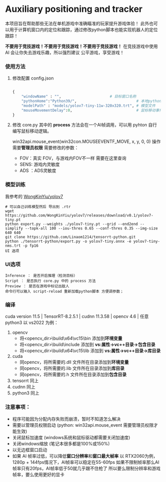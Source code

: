 # Auxiliary positioning and tracker

本项目旨在帮助那些无法在单机游戏中准确瞄准的玩家提升游戏体验！
此外也可以用于计算机窗口内的定位和跟踪，通过修改python脚本也能实现机器人的定位跟踪！

**不要用于竞技游戏！不要用于竞技游戏！不要用于竞技游戏！**
在竞技游戏中使用 AI 会让你失去游戏乐趣，所以强烈建议 公平游戏，享受游戏！


### 使用方法
1. 修改配置 config.json
    ```python

    {
        "windowName" : "",                      # 目标窗口名称
        "pythonHome":"Python39/",                           # 本地python环境或者，release版本中自带的python环境
        "modelPath" : "models/yolov7-tiny-11w-320x320.trt", # 模型文件
        "mouseMovementDelay":0,                             # 鼠标移动事件与捕获下一帧屏幕之间的间隔 单位ms
    }
    ```
2. 修改 core.py
其中的 __process__ 方法会在一个AI帧调用，可以用 pyhton 自行编写鼠标移动逻辑。

    win32api.mouse_event(win32con.MOUSEEVENTF_MOVE, x, y, 0, 0) 操作需要**管理员权限**
    需要修改的参数：

    * FOV：真实 FOV，与游戏内FOV不一样 需要在这里查询
    * SENS: 游戏内灵敏度
    * ADS ：ADS灵敏度

### 模型训练 
我参考的 [WongKinYiu/yolov7](https://github.com/WongKinYiu/yolov7)
```shell
# 可以自己训练模型然后 导出到 .rtr
wget https://github.com/WongKinYiu/yolov7/releases/download/v0.1/yolov7-tiny.pt
python export.py --weights ./yolov7-tiny.pt --grid --end2end --simplify --topk-all 100 --iou-thres 0.65 --conf-thres 0.35 --img-size 640 640
git clone https://github.com/Linaom1214/tensorrt-python.git
python ./tensorrt-python/export.py -o yolov7-tiny.onnx -e yolov7-tiny-nms.trt -p fp16
UI 选项
```

### UI选项
    Inference ： 是否开启推理（检测目标）
    Script ： 是否执行 core.py 中的 process 方法
    Preview ： 是否在游戏中标记出敌人
    命令行可以输入 script-reload 重新加载python脚本 方便调参数；

### 编译
cuda version 11.5 | TensorRT-8.2.5.1 | cudnn 11.3.58 | opencv 4.6 | 任意 python3
以 vs2022 为例：
1. opencv
    * 将<opencv_dir>\build\x64\vc15\bin 添加到**环境变量**
    * 将<opencv_dir>\build\include 添加到 **vs:属性->vc++目录->包含目录**
    * 将<opencv_dir>\build\x64\vc15\lib 添加到 **vs:属性->vc++目录->库目录**
2. cuda
    * 同opencv，将所需要的.dll 文件所在目录添加到**环境变量**
    * 同opencv，将所需要的.lib 文件所在目录添加到**库目录**
    * 同opencv，将所需要的.h 文件所在目录添加到**包含目录**
3. tensorrt
    同上
4. cudnn
    同上
5. python3
    同上

### 注意事项：
* 程序可能因为分配内存失败而崩溃，暂时不知道怎么解决
* 需要以管理员权限启动  (python: win32api.mouse_event 需要管理员权限才能生效)
* 关闭鼠标加速度       (windows系统和鼠标驱动都需要关闭加速度)
* 关闭windows缩放      (笔记本很多都是100%或150%)
* 以无边框窗口启动
* 如果 AI 帧率过低，可以降低**窗口分辨率**和**窗口最大帧率**
    以 RTX2060为例，1280p + 144fps情况下，AI帧率可以稳定在55-60fps
    如果不限制帧率那么AI帧率只有20fps，AI帧率低于50就几乎跟不住枪了
    所以要么限制分辨率和游戏帧率，要么使用更好的显卡
